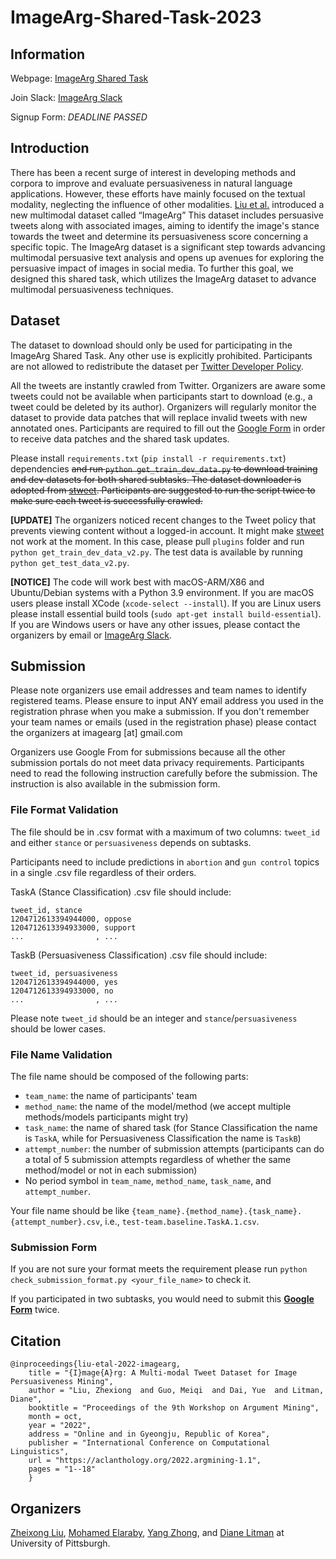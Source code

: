 # ImageArg-Shared-Task-2023

## Information

Webpage: [ImageArg Shared Task](https://imagearg.github.io/)

Join Slack: [ImageArg Slack](https://join.slack.com/t/imagearg/shared_invite/zt-1ss5hdb6d-eNCaWOAEe4O_8UE1gQxIxA)

Signup
Form: *DEADLINE PASSED*

## Introduction

There has been a recent surge of interest in developing methods and corpora to improve and evaluate persuasiveness in
natural language applications. However, these efforts have mainly focused on the textual modality, neglecting the
influence of other modalities. [Liu et al.](https://aclanthology.org/2022.argmining-1.1.pdf) introduced a new multimodal
dataset called “ImageArg” This dataset includes persuasive tweets along with associated images, aiming to identify the
image's stance towards the tweet and determine its persuasiveness score concerning a specific topic. The ImageArg
dataset is a significant step towards advancing multimodal persuasive text analysis and opens up avenues for exploring
the persuasive impact of images in social media. To further this goal, we designed this shared task, which utilizes the
ImageArg dataset to advance multimodal persuasiveness techniques.

## Dataset

The dataset to download should only be used for participating in the ImageArg Shared Task. Any other use is explicitly
prohibited. Participants are not allowed to redistribute the dataset
per [Twitter Developer Policy](https://developer.twitter.com/en/developer-terms/policy).

All the tweets are instantly crawled from Twitter. Organizers are aware some tweets could not be available when
participants start to download (e.g., a tweet could be deleted by its author). Organizers will regularly monitor the
dataset to provide data patches that will replace invalid tweets with new annotated ones. Participants are required to
fill out
the [Google Form](https://docs.google.com/forms/d/e/1FAIpQLSci3TSw6ylcWnjXQsoUjh3buAQx7IdgiJwrJDR2pDHMm8DIpQ/viewform)
in order to receive data patches and the shared task updates.

Please install `requirements.txt` (`pip install -r requirements.txt`) dependencies ~~and run `python get_train_dev_data.py` to download training and dev
datasets for both shared subtasks. The dataset downloader is adopted from [stweet](https://github.com/markowanga/stweet).
Participants are suggested to run the script twice to make sure each tweet is successfully crawled.~~

**[UPDATE]** The organizers noticed recent changes to the Tweet policy that prevents viewing content without a logged-in
account. It might make [stweet](https://github.com/markowanga/stweet) not work at the moment. In this case, please pull 
`plugins` folder and run `python get_train_dev_data_v2.py`. The test data is available by running `python get_test_data_v2.py`. 

**[NOTICE]** The code will work best with macOS-ARM/X86 and Ubuntu/Debian
systems with a Python 3.9 environment. If you are macOS users please install XCode (`xcode-select --install`). If you are 
Linux users please install essential build tools (`sudo apt-get install build-essential`). If
you are Windows users or have any other issues, please contact the organizers by email or 
[ImageArg Slack](https://join.slack.com/t/imagearg/shared_invite/zt-1ss5hdb6d-eNCaWOAEe4O_8UE1gQxIxA). 

## Submission
Please note organizers use email addresses and team names to identify registered teams. Please ensure to input ANY email address
you used in the registration phrase when you make a submission. If you don't remember your team names or emails 
(used in the registration phase) please contact the organizers at imagearg [at] gmail.com

Organizers use Google From for submissions because all the other submission portals do not meet data privacy requirements.
Participants need to read the following instruction carefully before the submission. The instruction is 
also available in the submission form.

### File Format Validation
The file should be in .csv format with a maximum of two columns: `tweet_id` and either `stance` or `persuasiveness`
depends on subtasks. 

Participants need to include predictions in `abortion` and `gun control` topics in a single .csv
file regardless of their orders.

TaskA (Stance Classification) .csv file should include:
```angular2html
tweet_id, stance
1204712613394944000, oppose
1204712613394933000, support
...                , ...
```
TaskB (Persuasiveness Classification) .csv file should include:
```angular2html
tweet_id, persuasiveness
1204712613394944000, yes
1204712613394933000, no
...                , ...
```
Please note `tweet_id` should be an integer and `stance`/`persuasiveness` should be lower cases.

### File Name Validation
The file name should be composed of the following parts:
- `team_name`: the name of participants' team
- `method_name`: the name of the model/method (we accept multiple methods/models participants might try)
- `task_name`: the name of shared task (for Stance Classification the name is `TaskA`, while for Persuasiveness Classification the name is `TaskB`)
- `attempt_number`: the number of submission attempts (participants can do a total of 5 submission attempts regardless of whether the same method/model or not in each submission)
- No period symbol in `team_name`, `method_name`, `task_name`, and `attempt_number`.

Your file name should be like 
`{team_name}.{method_name}.{task_name}.{attempt_number}.csv`, i.e., `test-team.baseline.TaskA.1.csv`.

### Submission Form
If you are not sure your format meets the requirement please run `python check_submission_format.py <your_file_name>` to check it.

If you participated in two subtasks, you would need to submit this **[Google Form](https://forms.gle/pUTqU5Vc2q2K91M58)** twice.

## Citation

```
@inproceedings{liu-etal-2022-imagearg,
    title = "{I}mage{A}rg: A Multi-modal Tweet Dataset for Image Persuasiveness Mining",
    author = "Liu, Zhexiong  and Guo, Meiqi  and Dai, Yue  and Litman, Diane",
    booktitle = "Proceedings of the 9th Workshop on Argument Mining",
    month = oct,
    year = "2022",
    address = "Online and in Gyeongju, Republic of Korea",
    publisher = "International Conference on Computational Linguistics",
    url = "https://aclanthology.org/2022.argmining-1.1",
    pages = "1--18"
    }
```

## Organizers

[Zheixong Liu](https://people.cs.pitt.edu/~zhexiong/), [Mohamed Elaraby](https://engsalem.github.io/), [Yang Zhong](http://yangzhongcs.com/), and [Diane Litman](https://people.cs.pitt.edu/~litman/) at University of
Pittsburgh.
